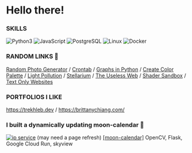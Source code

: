 # Hello there!

### SKILLS

![Python3](https://img.shields.io/badge/Python-3.9-green) ![JavaScript](https://img.shields.io/badge/JavaScript-yellow) ![PostgreSQL](https://img.shields.io/badge/PostgreSQL-blue) ![Linux](https://img.shields.io/badge/Linux-Ubuntu-orange) ![Docker](https://img.shields.io/badge/Docker-Compose-brown)

### RANDOM LINKS 🔗

[Random Photo Generator](https://picsum.photos/) / [Crontab](https://crontab.guru/#0_0_*_*_0) / [Graphs in Python](https://alexsocha.github.io/pynode/) / [Create Color Palette](https://coolors.co/generate) / [Light Pollution](https://darksitefinder.com/maps/world.html#4/39.00/-98.00) / [Stellarium](https://stellarium-web.org) / [The Useless Web](https://theuselessweb.com) / [Shader Sandbox](glslsandbox.com) / [Text Only Websites](https://sjmulder.nl/en/textonly.html)

### PORTFOLIOS I LIKE

https://trekhleb.dev / https://brittanychiang.com/

### I built a dynamically updating moon-calendar 🌙

[![ip service](https://moon-calendar-vr242ulasq-uw.a.run.app/)](https://moon-calendar-vr242ulasq-uw.a.run.app/)
(may need a page refresh) [[moon-calendar]](https://github.com/jscul/moon-calendar) OpenCV, Flask, Google Cloud Run, skyview
